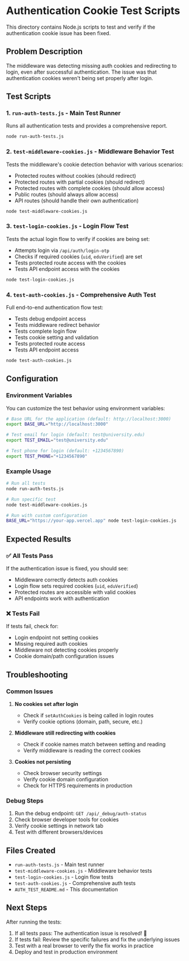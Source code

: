 # Authentication Cookie Test Scripts

This directory contains Node.js scripts to test and verify if the authentication cookie issue has been fixed.

## Problem Description

The middleware was detecting missing auth cookies and redirecting to login, even after successful authentication. The issue was that authentication cookies weren't being set properly after login.

## Test Scripts

### 1. `run-auth-tests.js` - Main Test Runner
Runs all authentication tests and provides a comprehensive report.

```bash
node run-auth-tests.js
```

### 2. `test-middleware-cookies.js` - Middleware Behavior Test
Tests the middleware's cookie detection behavior with various scenarios:
- Protected routes without cookies (should redirect)
- Protected routes with partial cookies (should redirect)
- Protected routes with complete cookies (should allow access)
- Public routes (should always allow access)
- API routes (should handle their own authentication)

```bash
node test-middleware-cookies.js
```

### 3. `test-login-cookies.js` - Login Flow Test
Tests the actual login flow to verify if cookies are being set:
- Attempts login via `/api/auth/login-otp`
- Checks if required cookies (`uid`, `eduVerified`) are set
- Tests protected route access with the cookies
- Tests API endpoint access with the cookies

```bash
node test-login-cookies.js
```

### 4. `test-auth-cookies.js` - Comprehensive Auth Test
Full end-to-end authentication flow test:
- Tests debug endpoint access
- Tests middleware redirect behavior
- Tests complete login flow
- Tests cookie setting and validation
- Tests protected route access
- Tests API endpoint access

```bash
node test-auth-cookies.js
```

## Configuration

### Environment Variables

You can customize the test behavior using environment variables:

```bash
# Base URL for the application (default: http://localhost:3000)
export BASE_URL="http://localhost:3000"

# Test email for login (default: test@university.edu)
export TEST_EMAIL="test@university.edu"

# Test phone for login (default: +1234567890)
export TEST_PHONE="+1234567890"
```

### Example Usage

```bash
# Run all tests
node run-auth-tests.js

# Run specific test
node test-middleware-cookies.js

# Run with custom configuration
BASE_URL="https://your-app.vercel.app" node test-login-cookies.js
```

## Expected Results

### ✅ All Tests Pass
If the authentication issue is fixed, you should see:
- Middleware correctly detects auth cookies
- Login flow sets required cookies (`uid`, `eduVerified`)
- Protected routes are accessible with valid cookies
- API endpoints work with authentication

### ❌ Tests Fail
If tests fail, check for:
- Login endpoint not setting cookies
- Missing required auth cookies
- Middleware not detecting cookies properly
- Cookie domain/path configuration issues

## Troubleshooting

### Common Issues

1. **No cookies set after login**
   - Check if `setAuthCookies` is being called in login routes
   - Verify cookie options (domain, path, secure, etc.)

2. **Middleware still redirecting with cookies**
   - Check if cookie names match between setting and reading
   - Verify middleware is reading the correct cookies

3. **Cookies not persisting**
   - Check browser security settings
   - Verify cookie domain configuration
   - Check for HTTPS requirements in production

### Debug Steps

1. Run the debug endpoint: `GET /api/_debug/auth-status`
2. Check browser developer tools for cookies
3. Verify cookie settings in network tab
4. Test with different browsers/devices

## Files Created

- `run-auth-tests.js` - Main test runner
- `test-middleware-cookies.js` - Middleware behavior tests
- `test-login-cookies.js` - Login flow tests
- `test-auth-cookies.js` - Comprehensive auth tests
- `AUTH_TEST_README.md` - This documentation

## Next Steps

After running the tests:

1. If all tests pass: The authentication issue is resolved! 🎉
2. If tests fail: Review the specific failures and fix the underlying issues
3. Test with a real browser to verify the fix works in practice
4. Deploy and test in production environment

